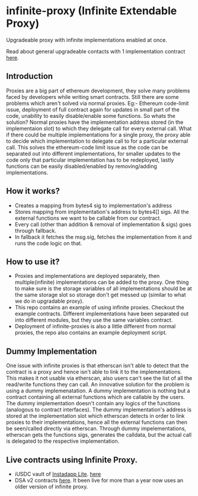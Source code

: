 # infinite-proxy (Infinite Extendable Proxy)

Upgradeable proxy with infinite implementations enabled at once.

Read about general upgradeable contacts with 1 implementation contract [here](https://docs.openzeppelin.com/upgrades-plugins/1.x/writing-upgradeable).

## Introduction
Proxies are a big part of ethereum development, they solve many problems faced by developers while writing smart contracts. Still there are some problems which aren't solved via normal proxies. Eg:- Ethereum code-limit issue, deployment of full contract again for updates in small part of the code, unability to easily disable/enable some functions.
So whats the solution? Normal proxies have the implementation address stored (in the implementaion slot) to which they delegate call for every external call. What if there could be multiple implementations for a single proxy, the proxy able to decide which implementation to delegate call to for a particular external call. This solves the ethereum-code limit issue as the code can be separated out into different implementations, for smaller updates to the code only that particular implementation has to be redeployed, lastly functions can be easily disabled/enabled by removing/adding implementations.

## How it works?
- Creates a mapping from bytes4 sig to implementation's address
- Stores mapping from implementation's address to bytes4[] sigs. All the external functions we want to be callable from our contract.
- Every call (other than addition & removal of implementation & sigs) goes through fallback.
- In fallback it fetches the msg.sig, fetches the implementation from it and runs the code logic on that.

## How to use it?
- Proxies and implementations are deployed separately, then multiple(infinite) implementations can be added to the proxy. One thing to make sure is the storage variables of all implementations should be at the same storage slot so storage don't get messed up (similar to what we do in upgradable proxy).
- This repo contains an example of using infinite proxies. Checkout the example contracts. Different implementations have been separated out into different modules, but they use the same variables contract.
- Deployment of infinite-proxies is also a little different from normal proxies, the repo also contains an example deployment script.

## Dummy Implementation
One issue with infinite proxies is that etherscan isn't able to detect that the contract is a proxy and hence isn't able to link it to the implementations. This makes it not usable via etherscan, also users can't see the list of all the read/write functions they can call.
An innovative solution for the problem is using a dummy implemenatation. A dummy implementation is nothing but a contract containing all external functions which are callable by the users. The dummy implementation doesn't contain any logics of the functions (analogous to contract interfaces). The dummy implementation's address is stored at the implementation slot which etherscan detects in order to link proxies to their implementations, hence all the external functions can then be seen/called directly via etherscan. Through dummy impelementations, etherscan gets the functions sigs, generates the calldata, but the actual call is delegated to the respective implementation.

## Live contracts using Infinite Proxy.
- iUSDC vault of [Instadapp Lite](https://lite.instadapp.io/). [here](https://etherscan.io/address/0xc8871267e07408b89aA5aEcc58AdCA5E574557F8)
- DSA v2 contracts [here](https://github.com/Instadapp/dsa-contracts/tree/master/contracts/v2). It been live for more than a year now uses an older version of infinite proxy.
